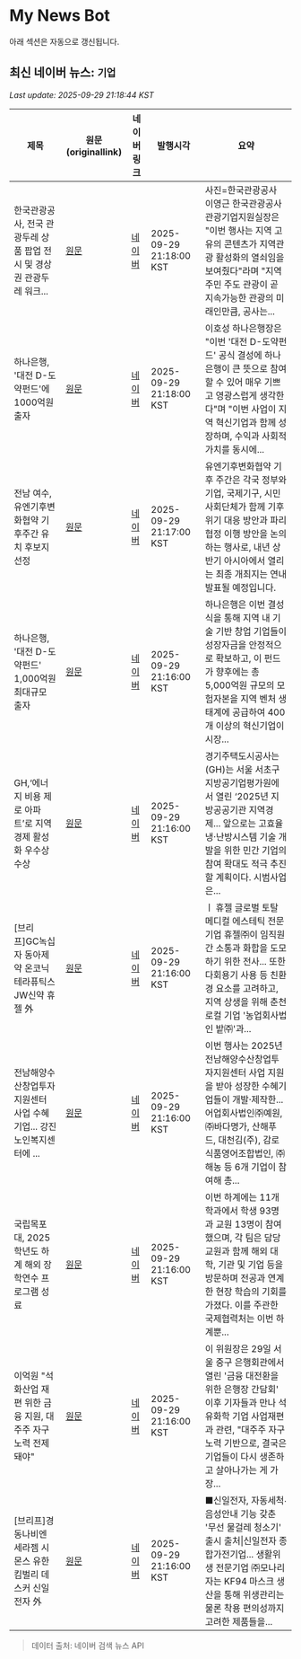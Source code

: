 # My News Bot

아래 섹션은 자동으로 갱신됩니다.

<!-- NEWS:START -->
## 최신 네이버 뉴스: `기업`
_Last update: 2025-09-29 21:18:44 KST_

| 제목 | 원문(originallink) | 네이버 링크 | 발행시각 | 요약 |
|---|---|---|---|---|
| 한국관광공사, 전국 관광두레 상품 팝업 전시 및 경상권 관광두레 워크... | [원문](http://www.bizwnews.com/news/articleView.html?idxno=112809) | [네이버](http://www.bizwnews.com/news/articleView.html?idxno=112809) | 2025-09-29 21:18:00 KST | 사진=한국관광공사 이영근 한국관광공사 관광기업지원실장은 "이번 행사는 지역 고유의 콘텐츠가 지역관광 활성화의 열쇠임을 보여줬다"라며 "지역 주민 주도 관광이 곧 지속가능한 관광의 미래인만큼, 공사는... |
| 하나은행, '대전 D-도약펀드'에 1000억원 출자 | [원문](https://www.newsinside.kr/news/articleView.html?idxno=4051106) | [네이버](https://www.newsinside.kr/news/articleView.html?idxno=4051106) | 2025-09-29 21:18:00 KST | 이호성 하나은행장은 "이번 '대전 D-도약펀드' 공식 결성에 하나은행이 큰 뜻으로 참여할 수 있어 매우 기쁘고 영광스럽게 생각한다"며 "이번 사업이 지역 혁신기업과 함께 성장하며, 수익과 사회적 가치를 동시에... |
| 전남 여수, 유엔기후변화협약 기후주간 유치 후보지 선정 | [원문](https://www.ikbc.co.kr/article/view/kbc202509290071) | [네이버](https://n.news.naver.com/mnews/article/660/0000093872?sid=102) | 2025-09-29 21:17:00 KST | 유엔기후변화협약 기후 주간은 각국 정부와 기업, 국제기구, 시민사회단체가 함께 기후위기 대응 방안과 파리협정 이행 방안을 논의하는 행사로, 내년 상반기 아시아에서 열리는 최종 개최지는 연내 발표될 예정입니다. |
| 하나은행, '대전 D-도약펀드' 1,000억원 최대규모 출자 | [원문](https://www.autodaily.co.kr/news/articleView.html?idxno=537090) | [네이버](https://www.autodaily.co.kr/news/articleView.html?idxno=537090) | 2025-09-29 21:16:00 KST | 하나은행은 이번 결성식을 통해 지역 내 기술 기반 창업 기업들이 성장자금을 안정적으로 확보하고, 이 펀드가 향후에는 총 5,000억원 규모의 모험자본을 지역 벤처 생태계에 공급하여 400개 이상의 혁신기업이 시장... |
| GH,‘에너지 비용 제로 아파트’로 지역경제 활성화 우수상 수상 | [원문](http://www.globalepic.co.kr/view.php?ud=2025092921040970915f69d33b22_29) | [네이버](http://www.globalepic.co.kr/view.php?ud=2025092921040970915f69d33b22_29) | 2025-09-29 21:16:00 KST | 경기주택도시공사는(GH)는 서울 서초구 지방공기업평가원에서 열린 ‘2025년 지방공공기관 지역경제... 앞으로는 고효율 냉·난방시스템 기술 개발을 위한 민간 기업의 참여 확대도 적극 추진할 계획이다. 시범사업은... |
| [브리프]GC녹십자 동아제약 온코닉테라퓨틱스 JW신약 휴젤 外 | [원문](http://www.biztribune.co.kr/news/articleView.html?idxno=341026) | [네이버](http://www.biztribune.co.kr/news/articleView.html?idxno=341026) | 2025-09-29 21:16:00 KST | ㅣ 휴젤 글로벌 토탈 메디컬 에스테틱 전문 기업 휴젤㈜이 임직원 간 소통과 화합을 도모하기 위한 전사... 또한 다회용기 사용 등 친환경 요소를 고려하고, 지역 상생을 위해 춘천 로컬 기업 '농업회사법인 밭㈜'과... |
| 전남해양수산창업투자지원센터 사업 수혜기업... 강진노인복지센터에 ... | [원문](http://www.newsworker.co.kr/news/articleView.html?idxno=396952) | [네이버](http://www.newsworker.co.kr/news/articleView.html?idxno=396952) | 2025-09-29 21:16:00 KST | 이번 행사는 2025년 전남해양수산창업투자지원센터 사업 지원을 받아 성장한 수혜기업들이 개발·제작한... 어업회사법인㈜예원, ㈜바다명가, 산해푸드, 대천김(주), 감로식품영어조합법인, ㈜해농 등 6개 기업이 참여해 총... |
| 국립목포대, 2025학년도 하계 해외 장학연수 프로그램 성료 | [원문](http://www.newsworker.co.kr/news/articleView.html?idxno=396954) | [네이버](http://www.newsworker.co.kr/news/articleView.html?idxno=396954) | 2025-09-29 21:16:00 KST | 이번 하계에는 11개 학과에서 학생 93명과 교원 13명이 참여했으며, 각 팀은 담당 교원과 함께 해외 대학, 기관 및 기업 등을 방문하며 전공과 연계한 현장 학습의 기회를 가졌다. 이를 주관한 국제협력처는 이번 하계뿐... |
| 이억원 "석화산업 재편 위한 금융 지원, 대주주 자구 노력 전제돼야" | [원문](http://www.fnnews.com/news/202509292115455318) | [네이버](https://n.news.naver.com/mnews/article/014/0005414152?sid=101) | 2025-09-29 21:16:00 KST | 이 위원장은 29일 서울 중구 은행회관에서 열린 '금융 대전환을 위한 은행장 간담회' 이후 기자들과 만나 석유화학 기업 사업재편과 관련, "대주주 자구노력 기반으로, 결국은 기업들이 다시 생존하고 살아나가는 게 가장... |
| [브리프]경동나비엔 세라젬 시몬스 유한킴벌리 데스커 신일전자 外 | [원문](http://www.biztribune.co.kr/news/articleView.html?idxno=341019) | [네이버](http://www.biztribune.co.kr/news/articleView.html?idxno=341019) | 2025-09-29 21:16:00 KST | ■신일전자, 자동세척∙음성안내 기능 갖춘 '무선 물걸레 청소기' 출시 출처\|신일전자 종합가전기업... 생활위생 전문기업 ㈜모나리자는 KF94 마스크 생산을 통해 위생관리는 물론 착용 편의성까지 고려한 제품들을... |

> 데이터 출처: 네이버 검색 뉴스 API
<!-- NEWS:END -->
